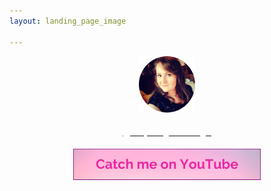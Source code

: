```yaml
---
layout: landing_page_image

---
```

<center>
<img src='/i/cory-circle-100x100.png' alt='Profile image of Corinna'>
<h4>
<a href="https://www.instagram.com/inspiringlifedesign/" target="_blank" rel="noopener"><span style="color:white">@inspiringlifedesign</span></a>
</h4>
<a href="https://www.youtube.com/c/inspiringlifedesign" target="_blank" rel="noopener"><img src='/i/Buttons/instagram/youtube.png' alt='link to YouTube channel' /></a>
</center>
<br />

